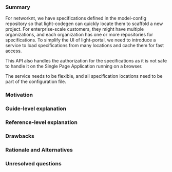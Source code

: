 ### Summary

For networknt, we have specifications defined in the model-config repository so that light-codegen can quickly locate them to scaffold a new project. For enterprise-scale customers, they might have multiple organizations, and each organization has one or more repositories for specifications. To simplify the UI of light-portal, we need to introduce a service to load specifications from many locations and cache them for fast access. 

This API also handles the authorization for the specifications as it is not safe to handle it on the Single Page Application running on a browser. 

The service needs to be flexible, and all specification locations need to be part of the configuration file. 

### Motivation


### Guide-level explanation


### Reference-level explanation


### Drawbacks


### Rationale and Alternatives


### Unresolved questions

